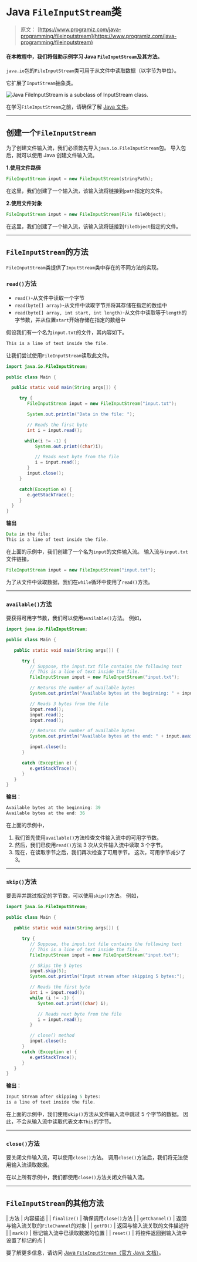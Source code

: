 # Java `FileInputStream`类

> 原文： [https://www.programiz.com/java-programming/fileinputstream](https://www.programiz.com/java-programming/fileinputstream)

#### 在本教程中，我们将借助示例学习 Java `FileInputStream`及其方法。

`java.io`包的`FileInputStream`类可用于从文件中读取数据（以字节为单位）。

它扩展了`InputStream`抽象类。

![Java FileInputStream is a subclass of InputStream class.](img/7b68cf719f5c46664e8585a7ef5f31a9.png "Java FileInputStream Class")

在学习`FileInputStream`之前，请确保了解 [Java 文件](/java-programming/file "Java Files")。

* * *

## 创建一个`FileInputStream`

为了创建文件输入流，我们必须首先导入`java.io.FileInputStream`包。 导入包后，就可以使用 Java 创建文件输入流。

**1.使用文件路径**

```java
FileInputStream input = new FileInputStream(stringPath); 
```

在这里，我们创建了一个输入流，该输入流将链接到`path`指定的文件。

**2.使用文件对象**

```java
FileInputStream input = new FileInputStream(File fileObject); 
```

在这里，我们创建了一个输入流，该输入流将链接到`fileObject`指定的文件。

* * *

## `FileInputStream`的方法

`FileInputStream`类提供了`InputStream`类中存在的不同方法的实现。

### `read()`方法

*   `read()`-从文件中读取一个字节
*   `read(byte[] array)`-从文件中读取字节并将其存储在指定的数组中
*   `read(byte[] array, int start, int length)`-从文件中读取等于`length`的字节数，并从位置`start`开始存储在指定的数组中

假设我们有一个名为`input.txt`的文件，其内容如下。

```java
This is a line of text inside the file. 
```

让我们尝试使用`FileInputStream`读取此文件。

```java
import java.io.FileInputStream;

public class Main {

  public static void main(String args[]) {

     try {
        FileInputStream input = new FileInputStream("input.txt");

        System.out.println("Data in the file: ");

        // Reads the first byte
        int i = input.read();

       while(i != -1) {
           System.out.print((char)i);

           // Reads next byte from the file
           i = input.read();
        }
        input.close();
     }

     catch(Exception e) {
        e.getStackTrace();
     }
  }
} 
```

**输出**

```java
Data in the file:
This is a line of text inside the file. 
```

在上面的示例中，我们创建了一个名为`input`的文件输入流。 输入流与`input.txt`文件链接。

```java
FileInputStream input = new FileInputStream("input.txt"); 
```

为了从文件中读取数据，我们在`while`循环中使用了`read()`方法。

* * *

### `available()`方法

要获得可用字节数，我们可以使用`available()`方法。 例如，

```java
import java.io.FileInputStream;

public class Main {

   public static void main(String args[]) {

      try {
         // Suppose, the input.txt file contains the following text
         // This is a line of text inside the file.
         FileInputStream input = new FileInputStream("input.txt");

         // Returns the number of available bytes
         System.out.println("Available bytes at the beginning: " + input.available());

         // Reads 3 bytes from the file
         input.read();
         input.read();
         input.read();

         // Returns the number of available bytes
         System.out.println("Available bytes at the end: " + input.available());

         input.close();
      }

      catch (Exception e) {
         e.getStackTrace();
      }
   }
} 
```

**输出**：

```java
Available bytes at the beginning: 39
Available bytes at the end: 36 
```

在上面的示例中，

1.  我们首先使用`available()`方法检查文件输入流中的可用字节数。
2.  然后，我们已使用`read()`方法 3 次从文件输入流中读取 3 个字节。
3.  现在，在读取字节之后，我们再次检查了可用字节。 这次，可用字节减少了 3。

* * *

### `skip()`方法

要丢弃并跳过指定的字节数，可以使用`skip()`方法。 例如，

```java
import java.io.FileInputStream;

public class Main {

   public static void main(String args[]) {

      try {
         // Suppose, the input.txt file contains the following text
         // This is a line of text inside the file.
         FileInputStream input = new FileInputStream("input.txt");

         // Skips the 5 bytes
         input.skip(5);
         System.out.println("Input stream after skipping 5 bytes:");

         // Reads the first byte
         int i = input.read();
         while (i != -1) {
            System.out.print((char) i);

            // Reads next byte from the file
            i = input.read();
         }

         // close() method
         input.close();
      }
      catch (Exception e) {
         e.getStackTrace();
      }
   }
} 
```

**输出**：

```java
Input Stream after skipping 5 bytes:
is a line of text inside the file. 
```

在上面的示例中，我们使用`skip()`方法从文件输入流中跳过 5 个字节的数据。 因此，不会从输入流中读取代表文本`This`的字节。

* * *

### `close()`方法

要关闭文件输入流，可以使用`close()`方法。 调用`close()`方法后，我们将无法使用输入流读取数据。

在以上所有示例中，我们都使用`close()`方法关闭文件输入流。

* * *

## `FileInputStream`的其他方法

| 方法 | 内容描述 |
| `finalize()` | 确保调用`close()`方法 |
| `getChannel()` | 返回与输入流关联的`FileChannel`的对象 |
| `getFD()` | 返回与输入流关联的文件描述符 |
| `mark()` | 标记输入流中已读取数据的位置 |
| `reset()` | 将控件返回到输入流中设置了标记的点 |

要了解更多信息，请访问 [Java `FileInputStream`（官方 Java 文档）](https://docs.oracle.com/javase/7/docs/api/java/io/FileInputStream.html "Java FileInputStream (official Java documentation)")。